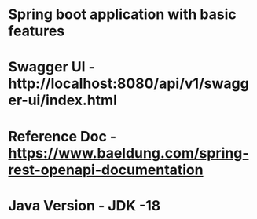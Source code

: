 # Spring boot application with basic features
# Swagger UI - http://localhost:8080/api/v1/swagger-ui/index.html
# Reference Doc - https://www.baeldung.com/spring-rest-openapi-documentation
# Java Version - JDK -18